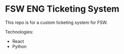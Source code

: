 # FSW ENG Ticketing System

This repo is for a custom ticketing system for FSW. 

Technologies:
- React
- Python
